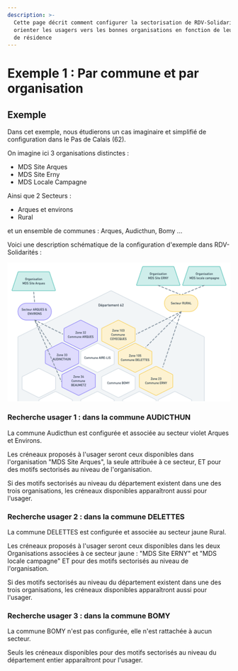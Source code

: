 ```yaml
---
description: >-
  Cette page décrit comment configurer la sectorisation de RDV-Solidarités pour
  orienter les usagers vers les bonnes organisations en fonction de leur commune
  de résidence
---
```


# Exemple 1 : Par commune et par organisation

## Exemple

Dans cet exemple, nous étudierons un cas imaginaire et simplifié de configuration dans le Pas de Calais \(62\). 

On imagine ici 3 organisations distinctes : 

* MDS Site Arques
* MDS Site Erny
* MDS Locale Campagne

Ainsi que 2 Secteurs : 

* Arques et environs
* Rural

et un ensemble de communes : Arques, Audicthun, Bomy ...

Voici une description schématique de la configuration d'exemple dans RDV-Solidarités :

![Sch&#xE9;ma de la configuration de la sectorisation en exemple](../.gitbook/assets/sectorisation_explanations-c08b09070b679859842b9a8e9f4f232a.png)

### **Recherche usager 1 : dans la commune AUDICTHUN**

La commune Audicthun est configurée et associée au secteur violet Arques et Environs. 

Les créneaux proposés à l'usager seront ceux disponibles dans l'organisation "MDS Site Arques", la seule attribuée à ce secteur, ET pour des motifs sectorisés au niveau de l'organisation.

Si des motifs sectorisés au niveau du département existent dans une des trois organisations, les créneaux disponibles apparaîtront aussi pour l'usager.

### **Recherche usager 2 : dans la commune DELETTES**

La commune DELETTES est configurée et associée au secteur jaune Rural.

Les créneaux proposés à l'usager seront ceux disponibles dans les deux Organisations associées à ce secteur jaune : "MDS Site ERNY" et "MDS locale campagne" ET pour des motifs sectorisés au niveau de l'organisation.

Si des motifs sectorisés au niveau du département existent dans une des trois organisations, les créneaux disponibles apparaîtront aussi pour l'usager.

### **Recherche usager 3 : dans la commune BOMY**

La commune BOMY n'est pas configurée, elle n'est rattachée à aucun secteur.

Seuls les créneaux disponibles pour des motifs sectorisés au niveau du département entier apparaîtront pour l'usager.

